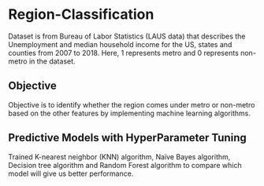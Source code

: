 # Region-Classification
Dataset is from Bureau of Labor Statistics (LAUS data) that describes the Unemployment and median household income for the US, states and counties from 2007 to 2018. Here, 1 represents metro and 0 represents non-metro in the dataset.

## Objective
Objective is to identify whether the region comes under metro or non-metro based on the other features by implementing machine learning algorithms. 

## Predictive Models with HyperParameter Tuning
Trained K-nearest neighbor (KNN) algorithm, Naïve Bayes algorithm, Decision tree algorithm and Random Forest algorithm to compare which model will give us better performance. 
